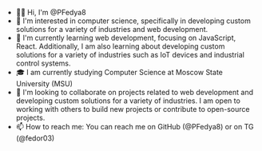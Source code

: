 - 👨‍🎓 Hi, I'm @PFedya8
- 👀 I'm interested in computer science, specifically in developing custom solutions for a variety of industries and web development.
- 🌱 I'm currently learning web development, focusing on JavaScript, React. Additionally, I am also learning about developing custom solutions  for a variety of industries such as IoT devices and industrial control systems.
- 🎓 I am currently studying Computer Science at Moscow State University (MSU)
- 💞️ I'm looking to collaborate on projects related to web development and developing custom solutions for a variety of industries. I am open to working with others to build new projects or contribute to open-source projects.
- 📫 How to reach me: You can reach me on GitHub (@PFedya8) or on TG (@fedor03)

<!---
PFedya8/PFedya8 is a ✨ special ✨ repository because its `README.md` (this file) appears on your GitHub profile.
You can click the Preview link to take a look at your changes.
--->
